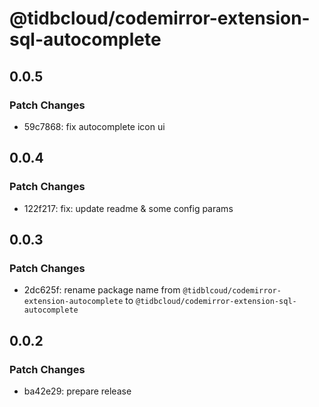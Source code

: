 # @tidbcloud/codemirror-extension-sql-autocomplete

## 0.0.5

### Patch Changes

- 59c7868: fix autocomplete icon ui

## 0.0.4

### Patch Changes

- 122f217: fix: update readme & some config params

## 0.0.3

### Patch Changes

- 2dc625f: rename package name from `@tidblcoud/codemirror-extension-autocomplete` to `@tidbcloud/codemirror-extension-sql-autocomplete`

## 0.0.2

### Patch Changes

- ba42e29: prepare release
